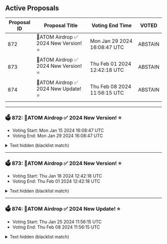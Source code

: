 ## Active Proposals

| Proposal ID | Proposal Title | Voting End Time | VOTED |
|-------------|----------------|-----------------|-------|
| 872 | 💎ATOM Airdrop ✅ 2024 New Version! ⭐ | Mon Jan 29 2024 16:08:47 UTC | ABSTAIN |
| 873 | 💎ATOM Airdrop ✅ 2024 New Version! ⭐ | Thu Feb 01 2024 12:42:18 UTC | ABSTAIN |
| 874 | 💎ATOM Airdrop ✅ 2024 New Update! ⭐ | Thu Feb 08 2024 11:56:15 UTC | ABSTAIN |

---

### 🗳 872: 💎ATOM Airdrop ✅ 2024 New Version! ⭐
- Voting Start: Mon Jan 15 2024 16:08:47 UTC
- Voting End: Mon Jan 29 2024 16:08:47 UTC

<details>
<summary>Text hidden (blacklist match)</summary>
 
</details>

---

### 🗳 873: 💎ATOM Airdrop ✅ 2024 New Version! ⭐
- Voting Start: Thu Jan 18 2024 12:42:18 UTC
- Voting End: Thu Feb 01 2024 12:42:18 UTC

<details>
<summary>Text hidden (blacklist match)</summary>
 
</details>

---

### 🗳 874: 💎ATOM Airdrop ✅ 2024 New Update! ⭐
- Voting Start: Thu Jan 25 2024 11:56:15 UTC
- Voting End: Thu Feb 08 2024 11:56:15 UTC

<details>
<summary>Text hidden (blacklist match)</summary>
 
</details>
